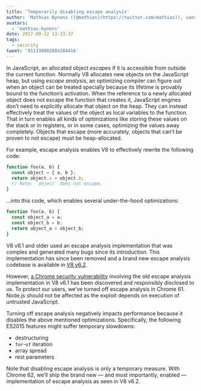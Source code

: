 ```yaml
---
title: 'Temporarily disabling escape analysis'
author: 'Mathias Bynens ([@mathias](https://twitter.com/mathias)), sandbox escape analyzer'
avatars:
  - 'mathias-bynens'
date: 2017-09-22 13:33:37
tags:
  - security
tweet: '911339802884284416'
---
```

In JavaScript, an allocated object _escapes_ if it is accessible from outside the current function. Normally V8 allocates new objects on the JavaScript heap, but using _escape analysis_, an optimizing compiler can figure out when an object can be treated specially because its lifetime is provably bound to the function’s activation. When the reference to a newly allocated object does not escape the function that creates it, JavaScript engines don’t need to explicitly allocate that object on the heap. They can instead effectively treat the values of the object as local variables to the function. That in turn enables all kinds of optimizations like storing these values on the stack or in registers, or in some cases, optimizing the values away completely. Objects that escape (more accurately, objects that can’t be proven to not escape) must be heap-allocated.

For example, escape analysis enables V8 to effectively rewrite the following code:

```js
function foo(a, b) {
  const object = { a, b };
  return object.a + object.b;
  // Note: `object` does not escape.
}
```

…into this code, which enables several under-the-hood optimizations:

```js
function foo(a, b) {
  const object_a = a;
  const object_b = b;
  return object_a + object_b;
}
```

V8 v6.1 and older used an escape analysis implementation that was complex and generated many bugs since its introduction. This implementation has since been removed and a brand new escape analysis codebase is available in [V8 v6.2](/blog/v8-release-62).

However, [a Chrome security vulnerability](https://chromereleases.googleblog.com/2017/09/stable-channel-update-for-desktop_21.html) involving the old escape analysis implementation in V8 v6.1 has been discovered and responsibly disclosed to us. To protect our users, we’ve turned off escape analysis in Chrome 61. Node.js should not be affected as the exploit depends on execution of untrusted JavaScript.

Turning off escape analysis negatively impacts performance because it disables the above mentioned optimizations. Specifically, the following ES2015 features might suffer temporary slowdowns:

- destructuring
- `for`-`of` iteration
- array spread
- rest parameters

Note that disabling escape analysis is only a temporary measure. With Chrome 62, we’ll ship the brand new — and most importantly, enabled — implementation of escape analysis as seen in V8 v6.2.
